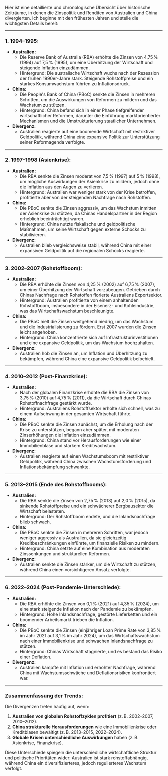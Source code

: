 Hier ist eine detaillierte und chronologische Übersicht über historische Zeiträume, in denen die Zinspolitik und Renditen von Australien und China divergierten. Ich beginne mit den frühesten Jahren und stelle die wichtigsten Details bereit:

---

### **1. 1994–1995:**
- **Australien:**
  - Die Reserve Bank of Australia (RBA) erhöhte die Zinsen von 4,75 % (1994) auf 7,5 % (1995), um eine Überhitzung der Wirtschaft und steigende Inflation einzudämmen.
  - Hintergrund: Die australische Wirtschaft wuchs nach der Rezession der frühen 1990er-Jahre stark. Steigende Rohstoffpreise und ein starkes Konsumwachstum führten zu Inflationsdruck.
- **China:**
  - Die People's Bank of China (PBoC) senkte die Zinsen in mehreren Schritten, um die Auswirkungen von Reformen zu mildern und das Wachstum zu stützen.
  - Hintergrund: China befand sich in einer Phase tiefgreifender wirtschaftlicher Reformen, darunter die Einführung marktorientierter Mechanismen und die Umstrukturierung staatlicher Unternehmen.
- **Divergenz:**
  - Australien reagierte auf eine boomende Wirtschaft mit restriktiver Geldpolitik, während China eine expansive Politik zur Unterstützung seiner Reformagenda verfolgte.

---

### **2. 1997–1998 (Asienkrise):**
- **Australien:**
  - Die RBA senkte die Zinsen moderat von 7,5 % (1997) auf 5 % (1998), um mögliche Auswirkungen der Asienkrise zu mildern, jedoch ohne die Inflation aus den Augen zu verlieren.
  - Hintergrund: Australien war weniger stark von der Krise betroffen, profitierte aber von der steigenden Nachfrage nach Rohstoffen.
- **China:**
  - Die PBoC senkte die Zinsen aggressiv, um das Wachstum inmitten der Asienkrise zu stützen, da Chinas Handelspartner in der Region erheblich beeinträchtigt waren.
  - Hintergrund: China nutzte fiskalische und geldpolitische Maßnahmen, um seine Wirtschaft gegen externe Schocks zu stabilisieren.
- **Divergenz:**
  - Australien blieb vergleichsweise stabil, während China mit einer expansiven Geldpolitik auf die regionalen Schocks reagierte.

---

### **3. 2002–2007 (Rohstoffboom):**
- **Australien:**
  - Die RBA erhöhte die Zinsen von 4,25 % (2002) auf 6,75 % (2007), um einer Überhitzung der Wirtschaft vorzubeugen. Getrieben durch Chinas Nachfrage nach Rohstoffen florierte Australiens Exportsektor.
  - Hintergrund: Australien profitierte von einem anhaltenden Rohstoffboom, insbesondere in der Eisenerz- und Kohleindustrie, was das Wirtschaftswachstum beschleunigte.
- **China:**
  - Die PBoC hielt die Zinsen weitgehend niedrig, um das Wachstum und die Industrialisierung zu fördern. Erst 2007 wurden die Zinsen leicht angehoben.
  - Hintergrund: China konzentrierte sich auf Infrastrukturinvestitionen und eine expansive Geldpolitik, um das Wachstum hochzuhalten.
- **Divergenz:**
  - Australien hob die Zinsen an, um Inflation und Überhitzung zu bekämpfen, während China eine expansive Geldpolitik beibehielt.

---

### **4. 2010–2012 (Post-Finanzkrise):**
- **Australien:**
  - Nach der globalen Finanzkrise erhöhte die RBA die Zinsen von 3,75 % (2010) auf 4,75 % (2011), da die Wirtschaft durch Chinas Rohstoffnachfrage gestärkt wurde.
  - Hintergrund: Australiens Rohstoffsektor erholte sich schnell, was zu einem Aufschwung in der gesamten Wirtschaft führte.
- **China:**
  - Die PBoC senkte die Zinsen zunächst, um die Erholung nach der Krise zu unterstützen, begann aber später, mit moderaten Zinserhöhungen die Inflation einzudämmen.
  - Hintergrund: China stand vor Herausforderungen wie einer Immobilienblase und starkem Kreditwachstum.
- **Divergenz:**
  - Australien reagierte auf einen Wachstumsboom mit restriktiver Geldpolitik, während China zwischen Wachstumsförderung und Inflationsbekämpfung schwankte.

---

### **5. 2013–2015 (Ende des Rohstoffbooms):**
- **Australien:**
  - Die RBA senkte die Zinsen von 2,75 % (2013) auf 2,0 % (2015), da sinkende Rohstoffpreise und ein schwächerer Bergbausektor die Wirtschaft belasteten.
  - Hintergrund: Der Rohstoffboom endete, und die Inlandsnachfrage blieb schwach.
- **China:**
  - Die PBoC senkte die Zinsen in mehreren Schritten, war jedoch weniger aggressiv als Australien, da sie gleichzeitig Kreditbeschränkungen einführte, um finanzielle Risiken zu mindern.
  - Hintergrund: China setzte auf eine Kombination aus moderaten Zinssenkungen und strukturellen Reformen.
- **Divergenz:**
  - Australien senkte die Zinsen stärker, um die Wirtschaft zu stützen, während China einen vorsichtigeren Ansatz verfolgte.

---

### **6. 2022–2024 (Post-Pandemie-Unterschiede):**
- **Australien:**
  - Die RBA erhöhte die Zinsen von 0,1 % (2021) auf 4,35 % (2024), um eine stark steigende Inflation nach der Pandemie zu bekämpfen.
  - Hintergrund: Hohe Inlandsnachfrage, gestörte Lieferketten und ein boomender Arbeitsmarkt trieben die Inflation.
- **China:**
  - Die PBoC senkte die Zinsen (einjähriger Loan Prime Rate von 3,85 % im Jahr 2021 auf 3,1 % im Jahr 2024), um das Wirtschaftswachstum nach einer Immobilienkrise und schwachen Inlandsnachfrage zu stützen.
  - Hintergrund: Chinas Wirtschaft stagnierte, und es bestand das Risiko einer Deflation.
- **Divergenz:**
  - Australien kämpfte mit Inflation und erhöhter Nachfrage, während China mit Wachstumsschwäche und Deflationsrisiken konfrontiert war.

---

### **Zusammenfassung der Trends:**
Die Divergenzen treten häufig auf, wenn:
1. **Australien von globalen Rohstoffzyklen profitiert** (z. B. 2002–2007, 2010–2012).
2. **China strukturelle Herausforderungen** wie eine Immobilienkrise oder Kreditblasen bewältigt (z. B. 2013–2015, 2022–2024).
3. **Globale Krisen unterschiedliche Auswirkungen** haben (z. B. Asienkrise, Finanzkrise).

Diese Unterschiede spiegeln die unterschiedliche wirtschaftliche Struktur und politische Prioritäten wider: Australien ist stark rohstoffabhängig, während China ein diversifizierteres, jedoch regulierteres Wachstum verfolgt.
